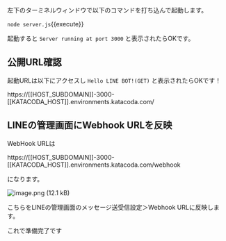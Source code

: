 左下のターミネルウィンドウで以下のコマンドを打ち込んで起動します。

`node server.js`{{execute}}

起動すると ```Server running at port 3000``` と表示されたらOKです。

## 公開URL確認

起動URLは以下にアクセスし ```Hello LINE BOT!(GET)``` と表示されたらOKです！

https://[[HOST_SUBDOMAIN]]-3000-[[KATACODA_HOST]].environments.katacoda.com/

## LINEの管理画面にWebhook URLを反映

WebHook URLは

https://[[HOST_SUBDOMAIN]]-3000-[[KATACODA_HOST]].environments.katacoda.com/webhook

になります。

![image.png (12.1 kB)](https://img.esa.io/uploads/production/attachments/3062/2019/08/29/8131/d79b6d5b-2b4b-4dcc-b04d-b0d8bc56649e.png)

こちらをLINEの管理画面のメッセージ送受信設定＞Webhook URLに反映します。

これで準備完了です
